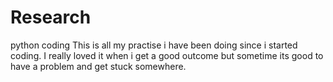 # Research
python coding
This is all my practise i have been doing since i started coding.
I really loved it when i get a good outcome but sometime its good to have a problem and get stuck somewhere.
